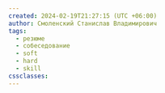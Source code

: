 ```yaml
---
created: 2024-02-19T21:27:15 (UTC +06:00)
author: Смоленский Станислав Владимирович
tags:
  - резюме
  - собеседование
  - soft
  - hard
  - skill
cssclasses:
---
```


